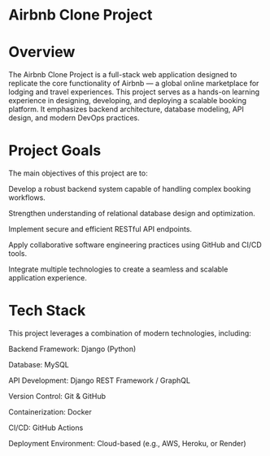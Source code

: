 # Airbnb Clone Project

# Overview

The Airbnb Clone Project is a full-stack web application designed to replicate the core functionality of Airbnb — a global online marketplace for lodging and travel experiences. This project serves as a hands-on learning experience in designing, developing, and deploying a scalable booking platform. It emphasizes backend architecture, database modeling, API design, and modern DevOps practices.

# Project Goals

The main objectives of this project are to:

 Develop a robust backend system capable of handling complex booking workflows.

Strengthen understanding of relational database design and optimization.

Implement secure and efficient RESTful API endpoints.

 Apply collaborative software engineering practices using GitHub and CI/CD tools.

 Integrate multiple technologies to create a seamless and scalable application experience.

# Tech Stack

This project leverages a combination of modern technologies, including:

 Backend Framework: Django (Python)

 Database: MySQL

 API Development: Django REST Framework / GraphQL

 Version Control: Git & GitHub

 Containerization: Docker

 CI/CD: GitHub Actions

 Deployment Environment: Cloud-based (e.g., AWS, Heroku, or Render)

